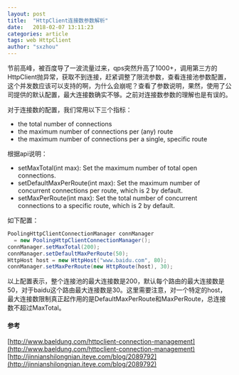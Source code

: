 ```yaml
---
layout: post
title:  "HttpClient连接数参数解析"
date:   2018-02-07 13:11:23
categories: article
tags: web HttpClient
author: "sxzhou"
---  
```

节前高峰，被百度导了一波流量过来，qps突然升高了1000+，调用第三方的HttpClient抛异常，获取不到连接，赶紧调整了限流参数，查看连接池参数配置，这个并发数应该可以支持的啊，为什么会崩呢？查看了参数说明，果然，使用了公司提供的默认配置，最大连接数确实不够。之前对连接数参数的理解也是有误的。  

对于连接数的配置，我们常用以下三个指标：  
* the total number of connections  
* the maximum number of connections per (any) route
* the maximum number of connections per a single, specific route  

根据api说明：  
* setMaxTotal(int max): Set the maximum number of total open connections.
* setDefaultMaxPerRoute(int max): Set the maximum number of concurrent connections per route, which is 2 by default.
* setMaxPerRoute(int max): Set the total number of concurrent connections to a specific route, which is 2 by default.  

如下配置：  
```java
PoolingHttpClientConnectionManager connManager 
  = new PoolingHttpClientConnectionManager();
connManager.setMaxTotal(200);
connManager.setDefaultMaxPerRoute(50);
HttpHost host = new HttpHost("www.baidu.com", 80);
connManager.setMaxPerRoute(new HttpRoute(host), 30);
```  
以上配置表示，整个连接池的最大连接数是200，默认每个路由的最大连接数是50，对于baidu这个路由最大连接数是30。这里需要注意，对一个特定的host，最大连接数限制真正起作用的是DefaultMaxPerRoute和MaxPerRoute，总连接数不超过MaxTotal。  

#### 参考  
[http://www.baeldung.com/httpclient-connection-management](http://www.baeldung.com/httpclient-connection-management)  
[http://jinnianshilongnian.iteye.com/blog/2089792](http://jinnianshilongnian.iteye.com/blog/2089792)
